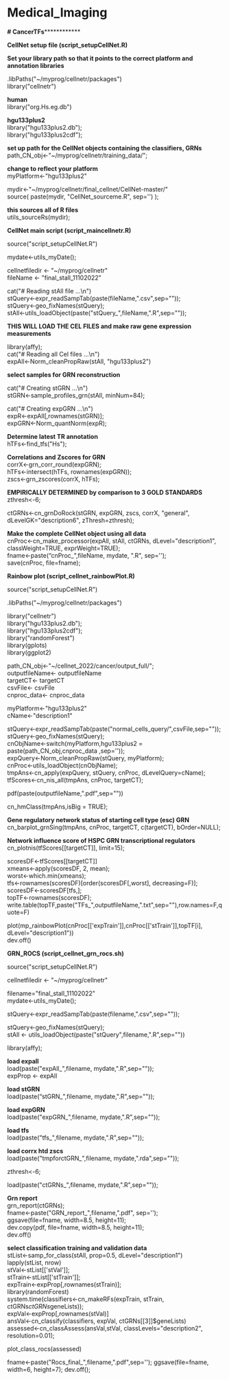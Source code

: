 # Medical_Imaging

**# CancerTFs**************

**CellNet setup file (script_setupCellNet.R)** <br>

**Set your library path so that it points to the correct platform and annotation libraries** <br>

.libPaths("~/myprog/cellnetr/packages") <br>
library("cellnetr") <br>

**human** <br>
library("org.Hs.eg.db") <br>

**hgu133plus2** <br>
library("hgu133plus2.db"); <br>
library("hgu133plus2cdf"); <br>

**set up path for the CellNet objects containing the classifiers, GRNs** <br>
path_CN_obj<-"~/myprog/cellnetr/training_data/"; <br>

**change to reflect your platform** <br>
myPlatform<-"hgu133plus2" <br>

mydir<-"~/myprog/cellnetr/final_cellnet/CellNet-master/" <br>
source( paste(mydir, "CellNet_sourceme.R", sep='') ); <br>

**this sources all of R files** <br>
utils_sourceRs(mydir); <br>


**CellNet main script (script_maincellnetr.R)** <br>

source("script_setupCellNet.R") <br>

mydate<-utils_myDate(); <br>

cellnetfiledir <- "~/myprog/cellnetr" <br>
fileName <- "final_stall_11102022" <br>

cat("# Reading stAll file ...\n") <br>
stQuery<-expr_readSampTab(paste(fileName,".csv",sep="")); <br>
stQuery<-geo_fixNames(stQuery); <br>
stAll<-utils_loadObject(paste("stQuery_",fileName,".R",sep="")); <br>


**THIS WILL LOAD THE CEL FILES and make raw gene expression measurements** <br>

library(affy); <br>
cat("# Reading all Cel files ...\n") <br>
expAll<-Norm_cleanPropRaw(stAll, "hgu133plus2") <br>

**select samples for GRN reconstruction** <br>

cat("# Creating stGRN ...\n") <br>
stGRN<-sample_profiles_grn(stAll, minNum=84); <br>

cat("# Creating expGRN ...\n") <br>
expR<-expAll[,rownames(stGRN)]; <br>
expGRN<-Norm_quantNorm(expR); <br>

**Determine latest TR annotation** <br>
hTFs<-find_tfs("Hs"); <br>

**Correlations and Zscores for GRN** <br>
corrX<-grn_corr_round(expGRN); <br>
hTFs<-intersect(hTFs, rownames(expGRN)); <br>
zscs<-grn_zscores(corrX, hTFs); <br>

**EMPIRICALLY DETERMINED by comparison to 3 GOLD STANDARDS** <br>
zthresh<-6; <br>

ctGRNs<-cn_grnDoRock(stGRN, expGRN, zscs, corrX, "general", dLevelGK="description6", zThresh=zthresh); <br>

**Make the complete CellNet object using all data** <br>
cnProc<-cn_make_processor(expAll, stAll, ctGRNs, dLevel="description1", classWeight=TRUE, exprWeight=TRUE); <br>
fname<-paste(“cnProc_",fileName, mydate, ".R", sep=''); <br>
save(cnProc, file=fname); <br>


**Rainbow plot (script_cellnet_rainbowPlot.R)** <br>

source("script_setupCellNet.R") <br>

.libPaths("~/myprog/cellnetr/packages") <br>

library("cellnetr") <br>
library("hgu133plus2.db"); <br>
library("hgu133plus2cdf"); <br>
library("randomForest") <br>
library(gplots) <br>
library(ggplot2) <br>


path_CN_obj<-"~/cellnet_2022/cancer/output_full/"; <br>
outputfileName<- outputfileName <br>
targetCT<- targetCT <br>
csvFile<- csvFile <br>
cnproc_data<- cnproc_data <br>

myPlatform<-"hgu133plus2" <br>
cName<-"description1" <br>

stQuery<-expr_readSampTab(paste("normal_cells_query/",csvFile,sep="")); <br>
stQuery<-geo_fixNames(stQuery); <br>
cnObjName<-switch(myPlatform,hgu133plus2 = paste(path_CN_obj,cnproc_data ,sep='')); <br>
expQuery<-Norm_cleanPropRaw(stQuery, myPlatform); <br>
cnProc<-utils_loadObject(cnObjName); <br>
tmpAns<-cn_apply(expQuery, stQuery, cnProc, dLevelQuery=cName); <br>
tfScores<-cn_nis_all(tmpAns, cnProc, targetCT); <br>

pdf(paste(outputfileName,".pdf",sep="")) <br>

cn_hmClass(tmpAns,isBig = TRUE); <br>

**Gene regulatory network status of starting cell type (esc) GRN** <br>
cn_barplot_grnSing(tmpAns, cnProc, targetCT, c(targetCT), bOrder=NULL); <br>

**Network influence score of HSPC GRN transcriptional regulators** <br>
cn_plotnis(tfScores[[targetCT]], limit=15); <br>

  scoresDF<-tfScores[[targetCT]] <br>
  xmeans<-apply(scoresDF, 2, mean); <br>
  worst<-which.min(xmeans); <br>
  tfs<-rownames(scoresDF)[order(scoresDF[,worst], decreasing=F)]; <br>
  scoresDF<-scoresDF[tfs,]; <br>
  topTF<-rownames(scoresDF); <br>
  write.table(topTF,paste("TFs_",outputfileName,".txt",sep=""),row.names=F,quote=F) <br>

plot(mp_rainbowPlot(cnProc[['expTrain']],cnProc[['stTrain']],topTF[i], dLevel="description1")) <br>
dev.off() <br>


**GRN_ROCS (script_cellnet_grn_rocs.sh)** <br>

source("script_setupCellNet.R") <br>

cellnetfiledir <- "~/myprog/cellnetr" <br>

filename="final_stall_11102022" <br>
mydate<-utils_myDate(); <br>

stQuery<-expr_readSampTab(paste(filename,".csv",sep="")); <br>

stQuery<-geo_fixNames(stQuery); <br>
stAll <- utils_loadObject(paste("stQuery",filename,".R",sep="")) <br>

library(affy); <br>

**load expall** <br>
load(paste("expAll_",filename, mydate,".R",sep="")); <br>
expProp <- expAll <br>

**load stGRN** <br>
load(paste(“stGRN_",filename, mydate,".R",sep="")); <br>

**load expGRN** <br>
load(paste("expGRN_",filename, mydate,".R",sep="")); <br>

**load tfs** <br>
load(paste("tfs_",filename, mydate,".R",sep="")); <br>

**load corrx htd zscs** <br>
load(paste("tmpforctGRN_",filename, mydate,".rda",sep="")); <br>

zthresh<-6; <br>

load(paste("ctGRNs_",filename, mydate,".R",sep="")); <br>

**Grn report** <br>
grn_report(ctGRNs); <br>
fname<-paste("GRN_report_",filename,".pdf", sep=''); <br>
ggsave(file=fname, width=8.5, height=11); <br>
dev.copy(pdf, file=fname, width=8.5, height=11); <br>
dev.off() <br>

**select classification training and validation data** <br>
stList<-samp_for_class(stAll, prop=0.5, dLevel="description1") <br>
lapply(stList, nrow) <br>
stVal<-stList[['stVal']]; <br>
stTrain<-stList[['stTrain']]; <br>
expTrain<-expProp[,rownames(stTrain)]; <br>
library(randomForest) <br>
system.time(classifiers<-cn_makeRFs(expTrain, stTrain, ctGRNs$ctGRNs$geneLists)); <br>
expVal<-expProp[,rownames(stVal)] <br>
ansVal<-cn_classify(classifiers, expVal, ctGRNs[[3]]$geneLists) <br>
assessed<-cn_classAssess(ansVal,stVal, classLevels="description2", resolution=0.01); <br>

plot_class_rocs(assessed) <br>

fname<-paste("Rocs_final_",filename,".pdf",sep='');
ggsave(file=fname, width=6, height=7);
dev.off();

